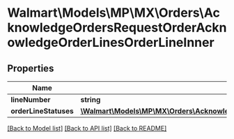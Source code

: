 # Walmart\Models\MP\MX\Orders\AcknowledgeOrdersRequestOrderAcknowledgeOrderLinesOrderLineInner

## Properties

Name | Type | Description | Notes
------------ | ------------- | ------------- | -------------
**lineNumber** | **string** |  | [optional]
**orderLineStatuses** | [**\Walmart\Models\MP\MX\Orders\AcknowledgeOrdersRequestOrderAcknowledgeOrderLinesOrderLineInnerOrderLineStatuses**](AcknowledgeOrdersRequestOrderAcknowledgeOrderLinesOrderLineInnerOrderLineStatuses.md) |  | [optional]


[[Back to Model list]](./) [[Back to API list]](../../../../../README.md#supported-apis) [[Back to README]](../../../../../README.md)
